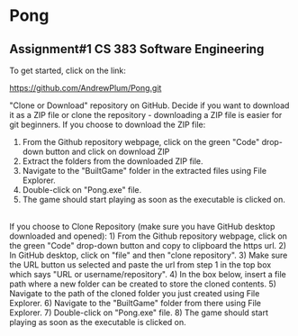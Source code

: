 # Pong
## Assignment#1 CS 383 Software Engineering

To get started, click on the link:

https://github.com/AndrewPlum/Pong.git

"Clone or Download" repository on GitHub.
Decide if you want to download it as a ZIP file or clone the repository - downloading a ZIP file is easier for git beginners.
If you choose to download the ZIP file:
1) From the Github repository webpage, click on the green "Code" drop-down button and click on download ZIP
2) Extract the folders from the downloaded ZIP file.
3) Navigate to the "BuiltGame" folder in the extracted files using File Explorer.
4) Double-click on "Pong.exe" file.
5) The game should start playing as soon as the executable is clicked on.
<br>
If you choose to Clone Repository (make sure you have GitHub desktop downloaded and opened):
1) From the Github repository webpage, click on the green "Code" drop-down button and copy to clipboard the https url.
2) In GitHub desktop, click on "file" and then "clone repository".
3) Make sure the URL button us selected and paste the url from step 1 in the top box which says "URL or username/repository".
4) In the box below, insert a file path where a new folder can be created to store the cloned contents. 
5) Navigate to the path of the cloned folder you just created using File Explorer.
6) Navigate to the "BuiltGame" folder from there using File Explorer.
7) Double-click on "Pong.exe" file.
8) The game should start playing as soon as the executable is clicked on.
